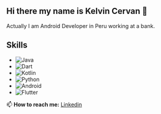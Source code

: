 ## Hi there my name is Kelvin Cervan 👋

<!--
**kelvincer/kelvincer** is a ✨ _special_ ✨ repository because its `README.md` (this file) appears on your GitHub profile.-->

Actually I am Android Developer in Peru working at a bank.

## **Skills**
- <img alt="Java" src="https://img.shields.io/badge/java-%23ED8B00.svg?&style=for-the-badge&logo=java&logoColor=white"/>
- <img alt="Dart" src="https://img.shields.io/badge/dart-%230175C2.svg?&style=for-the-badge&logo=dart&logoColor=white"/>
- <img alt="Kotlin" src="https://img.shields.io/badge/kotlin-%230095D5.svg?&style=for-the-badge&logo=kotlin&logoColor=white"/>
- <img alt="Python" src="https://img.shields.io/badge/python%20-%2314354C.svg?&style=for-the-badge&logo=python&logoColor=white"/>
- <img alt="Android" src="https://img.shields.io/badge/Android-3DDC84?style=for-the-badge&logo=android&logoColor=white" />
- <img alt="Flutter" src="https://img.shields.io/badge/Flutter%20-%2302569B.svg?&style=for-the-badge&logo=Flutter&logoColor=white" />

📫 **How to reach me:** [Linkedin](https://www.linkedin.com/in/kelvin-lionnel-cervan-ruiz-3559b855)

<!-- Here are some ideas to get you started:

- 🔭 I’m currently working on ...
- 🌱 I’m currently learning ...
- 👯 I’m looking to collaborate on ...
- 🤔 I’m looking for help with ...
- 💬 Ask me about ...
- 📫 How to reach me: ...
- 😄 Pronouns: ...
- ⚡ Fun fact: ...
-->
